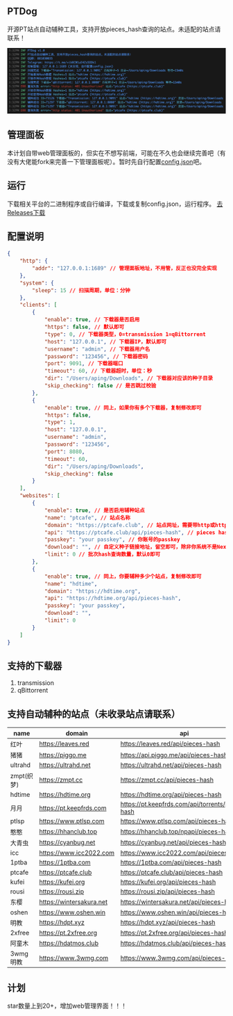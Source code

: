 ## PTDog

开源PT站点自动辅种工具，支持开放pieces_hash查询的站点。未适配的站点请联系！

![screenshot01](screenshot.png)

## 管理面板
本计划自带web管理面板的，但实在不想写前端，可能在不久也会继续完善吧（有没有大佬能fork来完善一下管理面板呢）。暂时先自行配置[config.json](config.json)吧。

## 运行
下载相关平台的二进制程序或自行编译，下载或复制config.json，运行程序。
[去Releases下载](https://github.com/iaping/ptdog/releases)

## 配置说明
```json
{
    "http": {
        "addr": "127.0.0.1:1689" // 管理面板地址，不用管，反正也没完全实现
    },
    "system": {
        "sleep": 15 // 扫描周期，单位：分钟
    },
    "clients": [
        {
            "enable": true, // 下载器是否启用
            "https": false, // 默认即可
            "type": 0, // 下载器类型，0=transmission 1=qBittorrent
            "host": "127.0.0.1", // 下载器IP，默认即可
            "username": "admin", // 下载器用户名
            "password": "123456", // 下载器密码
            "port": 9091, // 下载器端口
            "timeout": 60, // 下载器超时，单位：秒
            "dir": "/Users/aping/Downloads", // 下载器对应该的种子目录
            "skip_checking": false // 是否跳过校验
        },
        {
            "enable": true, // 同上，如果你有多个下载器，复制修改即可
            "https": false,
            "type": 1,
            "host": "127.0.0.1",
            "username": "admin",
            "password": "123456",
            "port": 8080,
            "timeout": 60,
            "dir": "/Users/aping/Downloads",
            "skip_checking": false
        }
    ],
    "websites": [
        {
            "enable": true, // 是否启用辅种站点
            "name": "ptcafe", // 站点名称
            "domain": "https://ptcafe.club", // 站点网址，需要带http或https完整，可参考下面配置
            "api": "https://ptcafe.club/api/pieces-hash", // pieces hash查询API，可参考下面配置
            "passkey": "your passkey", // 你账号的passkey
            "download": "", // 自定义种子链接地址，留空即可，除非你系统不是Nexus那套
            "limit": 0 // 批次hash查询数量，默认0即可
        },
        {
            "enable": true, // 同上，你要辅种多少个站点，复制修改即可
            "name": "hdtime",
            "domain": "https://hdtime.org",
            "api": "https://hdtime.org/api/pieces-hash",
            "passkey": "your passkey",
            "download": "",
            "limit": 0
        }
    ]
}
```

## 支持的下载器
 1. transmission
 2. qBittorrent

## 支持自动辅种的站点（未收录站点请联系）
| name | domain | api |
| ---- | ---- | ---- |
| 红叶 | https://leaves.red | https://leaves.red/api/pieces-hash |
|猪猪 | https://piggo.me | https://api.piggo.me/api/pieces-hash |  
| ultrahd | https://ultrahd.net | https://ultrahd.net/api/pieces-hash |  
| zmpt(织梦) | https://zmpt.cc | https://zmpt.cc/api/pieces-hash |  
| hdtime | https://hdtime.org | https://hdtime.org/api/pieces-hash |  
| 月月 | https://pt.keepfrds.com | https://pt.keepfrds.com/api/torrents/pieces-hash |  
| ptlsp | https://www.ptlsp.com | https://www.ptlsp.com/api/pieces-hash |  
| 憨憨 | https://hhanclub.top | https://hhanclub.top/npapi/pieces-hash |  
| 大青虫 | https://cyanbug.net | https://cyanbug.net/api/pieces-hash |  
| icc | https://www.icc2022.com | https://www.icc2022.com/api/pieces-hash |  
| 1ptba | https://1ptba.com | https://1ptba.com/api/pieces-hash |  
| ptcafe | https://ptcafe.club | https://ptcafe.club/api/pieces-hash |  
| kufei | https://kufei.org | https://kufei.org/api/pieces-hash |  
| rousi | https://rousi.zip | https://rousi.zip/api/pieces-hash |  
| 东樱 | https://wintersakura.net | https://wintersakura.net/api/pieces-hash |  
| oshen | https://www.oshen.win | https://www.oshen.win/api/pieces-hash |  
| 明教 | https://hdpt.xyz | https://hdpt.xyz/api/pieces-hash |  
| 2xfree | https://pt.2xfree.org | https://pt.2xfree.org/api/pieces-hash |  
| 阿童木 | https://hdatmos.club | https://hdatmos.club/api/pieces-hash |  
| 3wmg明教 | https://www.3wmg.com | https://www.3wmg.com/api/pieces-hash |  

## 计划
star数量上到20+，增加web管理界面！！！